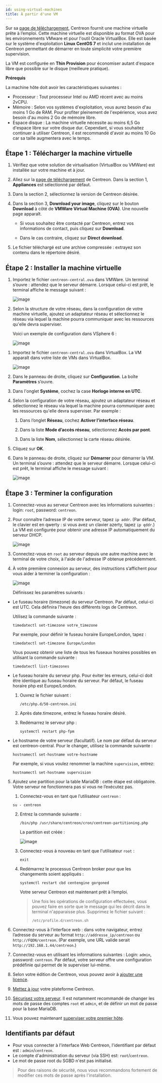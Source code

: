 ```yaml
---
id: using-virtual-machines
title: À partir d'une VM
---
```


Sur sa [page de téléchargement](https://download.centreon.com), Centreon fournit une machine virtuelle prête à l’emploi. Cette machine virtuelle est disponible au format OVA pour les environnements
VMware et pour l'outil Oracle VirtualBox.
Elle est basée sur le système d'exploitation **Linux CentOS 7** et inclut
une installation de Centreon permettant de démarrer en toute simplicité votre première supervision.

La VM est configurée en **Thin Provision** pour économiser autant d'espace libre que possible sur le disque (meilleure pratique).

**Prérequis**

La machine hôte doit avoir les caractéristiques suivantes :

- Processeur : Tout processeur Intel ou AMD récent avec au moins 2vCPU.
- Mémoire : Selon vos systèmes d'exploitation, vous aurez besoin d'au moins 1 Go
  de RAM. Pour profiter pleinement de l'expérience, vous avez besoin d'au moins
  2 Go de mémoire libre.
- Espace disque : La machine virtuelle nécessite au moins 6,5 Go d'espace libre
  sur votre disque dur. Cependant, si vous souhaitez continuer à utiliser Centreon,
  il est recommandé d'avoir au moins 10 Go car sa taille augmentera avec le temps.

## Étape 1 : Télécharger la machine virtuelle

1. Vérifiez que votre solution de virtualisation (VirtualBox ou VMWare) est installée sur votre machine et à jour.

2. Allez sur la [page de téléchargement](https://download.centreon.com) de Centreon. Dans la section 1, **Appliances** est sélectionné par défaut.

3. Dans la section 2, sélectionnez la version de Centreon désirée.

4. Dans la section 3, **Download your image**, cliquez sur le bouton **Download** à côté de **VMWare Virtual Machine (OVA)**. Une nouvelle page apparaît.

   * Si vous souhaitez être contacté par Centreon, entrez vos informations de contact, puis
cliquez sur **Download**.

   * Dans le cas contraire, cliquez sur **Direct download**.

5. Le fichier téléchargé est une archive compressée : extrayez son contenu dans le répertoire désiré.

## Étape 2 : Installer la machine virtuelle

<!--DOCUSAURUS_CODE_TABS-->

<!--Environnement VMware-->

1. Importez le fichier `centreon-central.ova` dans VMWare. Un terminal s’ouvre : attendez que le serveur démarre. Lorsque celui-ci est prêt, le terminal affiche le message suivant :
    
    ![image](../../assets/installation/VMW1.png)

2. Selon la structure de votre réseau, dans la configuration de votre machine virtuelle, ajoutez un adaptateur réseau et sélectionnez le réseau via lequel la machine pourra communiquer avec les ressources qu'elle devra superviser.

    Voici un exemple de configuration dans VSphere 6 :

    ![image](../../assets/installation/VMW_network_adapter.png)

<!--Oracle VirtualBox-->

1. Importez le fichier `centreon-central.ova` dans VirtualBox. La VM apparaît dans votre liste de VMs dans VirtualBox.

    ![image](../../assets/installation/VB2.png)

2. Dans le panneau de droite, cliquez sur **Configuration**. La boîte **Paramètres** s’ouvre.

3. Dans l'onglet **Système**, cochez la case
**Horloge interne en UTC**.

4. Selon la configuration de votre réseau, ajoutez un adaptateur réseau et sélectionnez le réseau via lequel la machine pourra communiquer avec les ressources qu'elle devra superviser. Par exemple :
  
    1. Dans l’onglet **Réseau**, cochez **Activer l’interface réseau**.

    2. Dans la liste **Mode d’accès réseau**, sélectionnez **Accès par pont**.

    3. Dans la liste **Nom**, sélectionnez la carte réseau désirée.

5. Cliquez sur **OK**.

6. Dans le panneau de droite, cliquez sur **Démarrer** pour démarrer la VM. Un terminal s’ouvre : attendez que le serveur démarre. Lorsque celui-ci est prêt, le terminal affiche le message suivant :

    ![image](../../assets/installation/terminal_ready.png)

<!--END_DOCUSAURUS_CODE_TABS-->

## Étape 3 : Terminer la configuration

1. Connectez-vous au serveur Centreon avec les informations suivantes : login: `root`, password: `centreon`.

2. Pour connaître l’adresse IP de votre serveur, tapez `ip addr`. (Par défaut, le clavier est en qwerty : si vous avez un clavier azerty, tapez `ip qddr`.) La VM est configurée pour obtenir une adresse IP automatiquement du serveur DHCP.

    ![image](../../assets/installation/ip_addr.png)

3. Connectez-vous en `root` au serveur depuis une autre machine avec le terminal de votre choix, à l'aide de l'adresse IP obtenue précédemment.

4. À votre première connexion au serveur, des instructions s’affichent pour vous aider à terminer la
configuration :

   ![image](../../assets/installation/terminal_centreon.png)

   Définissez les paramètres suivants :

- Le fuseau horaire (timezone) du serveur Centreon. Par défaut, celui-ci est UTC. Cela définira l'heure des différents logs de Centreon.

    Utilisez la commande suivante :
    
    ```shell
    timedatectl set-timezone votre_timezone
    ```

    Par exemple, pour définir le fuseau horaire Europe/London, tapez :

    ```shell
    timedatectl set-timezone Europe/London
    ```

    Vous pouvez obtenir une liste de tous les fuseaux horaires possibles en utilisant la commande suivante :

    ```shell
    timedatectl list-timezones
    ```

- Le fuseau horaire du serveur php. Pour éviter les erreurs, celui-ci doit être identique au fuseau horaire du serveur. Par défaut, le fuseau horaire php est Europe/London.
    1. Ouvrez le fichier suivant :

        ```shell
        /etc/php.d/50-centreon.ini
        ```

    2. Après date.timezone, entrez le fuseau horaire désiré.

    3. Redémarrez le serveur php :

        ```shell
        systemctl restart php-fpm
        ```

- Le hostname de votre serveur (facultatif). Le nom par défaut du serveur est centreon-central. Pour le
changer, utilisez la commande suivante :

  ```shell
  hostnamectl set-hostname votre-hostname
  ```

  Par exemple, si vous voulez renommer la machine `supervision`,
entrez:


  ```shell
  hostnamectl set-hostname supervision
  ```

5. Ajoutez une partition pour la table MariaDB : cette étape est obligatoire. Votre serveur ne
fonctionnera pas si vous ne l’exécutez pas.

   1. Connectez-vous en tant que l’utilisateur `centreon` :

     ```shell
     su - centreon
     ```

   2. Entrez la commande suivante :

        ```shell
        /bin/php /usr/share/centreon/cron/centreon-partitioning.php
        ```

        La partition est créée :

        ![image](../../assets/installation/partition_created.png)

   3. Connectez-vous à nouveau en tant que l'utilisateur `root` :

        ```shell
        exit
        ```

   4. Redémarrez le processus Centreon broker pour que les changements soient appliqués :

        ```shell
        systemctl restart cbd centengine gorgoned
        ```

        Votre serveur Centreon est maintenant prêt à l’emploi.

        >Une fois les opérations de configuration effectuées, vous pouvez faire en sorte que le message qui les décrit dans le terminal n'apparaisse plus. Supprimez le fichier suivant :
        >
        >`/etc/profile.d/centreon.sh`

6. Connectez-vous à l’interface web : dans votre navigateur, entrez l’adresse du serveur au format
`http://addresse_ip/centreon` ou `http://FQDN/centreon`. (Par exemple, une URL valide serait
`http://192.168.1.44/centreon`.)

7. Connectez-vous en utilisant les informations suivantes : Login: `admin`, password: `centreon`. Par défaut, votre serveur offre une configuration prédéfinie qui permet de le superviser lui-même.

8. Selon votre édition de Centreon, vous pouvez avoir à [ajouter une licence](../../administration/licenses).

9. [Mettez à jour](../../update/update-centreon-platform) votre plateforme Centreon.

10. [Sécurisez votre serveur](../../administration/secure-platform). Il est notamment recommandé de changer les mots de passe des comptes `root` et `admin`, et
de définir un mot de passe pour la base MariaDB.

11. Vous pouvez maintenant [superviser votre premier hôte](../../getting-started/first-supervision).

## Identifiants par défaut

- Pour vous connecter à l'interface Web Centreon, l'identifiant par défaut est : `admin`/`centreon`.
- Le compte d'administration du serveur (via SSH) est: `root`/`centreon`.
- Le mot de passe root du SGBD n'est pas initialisé.

> Pour des raisons de sécurité, nous vous recommandons fortement de modifier ces mots de passe après l'installation.

